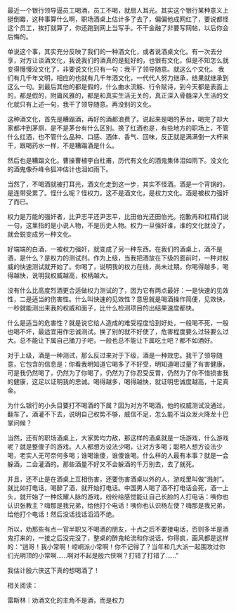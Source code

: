 最近一个银行领导逼员工喝酒，员工不喝，就扇人耳光。其实这个银行某种意义上挺倒霉，这种事算什么啊，职场酒桌上估计多了去了，偏偏他成网红了，要说都怪这个员工，挨打就算了，你还跑到网上当写手。不干金融了非要写网帖，以后你会后悔的。

单说这个事，其实充分反映了我们的一种酒文化，或者说酒桌文化。有一次去分享，对方让谈酒文化，我说我们的酒真的是挺好的，也很有文化，但是不知怎么就变得慢慢没文化了，非要说文化只有一句：我干了领导随意。就这么个文化。 我们有几千年文明，相应的也就有几千年酒文化，一代代人努力继承，结果就继承到这么一句。到最后其他的都是假的，什么曲水流觞、行令赋诗，到今天都是表面上的，都是假的，附庸风雅的，都是和真实生活无关的，真正深入骨髓深入生活的文化就只有上述一句，我干了领导随意。再没别的文化。

这种酒文化，首先是糟蹋酒，再好的酒都浪费了。说起来是喝的茅台，喝完了却大家都冲到茅厕，是不是茅台有什么区别。换了红酒也是，有些地方的职场上，不管什么红酒，也不管什么品种、口感、酒体、香气、回味，反正就是满满倒一大杯来干，跟喝药水一样，不是糟蹋酒是什么。

然后也是糟蹋文化。曹操曹植李白杜甫，历代有文化的酒鬼集体泪如雨下。没文化的酒鬼像乔峰令狐冲估计也泪如雨下。

当然了，不喝酒就被打耳光，酒文化走到这一步，其实不怪酒。酒是一个背锅的，是连带受累了。怪什么呢？怪权力。这不是酒文化，是权力文化。酒是被权力强奸了而已。

权力是万能的强奸者，比尹志平还尹志平，比田伯光还田伯光。抱歉再和杠精们说一句，这里指的是小说人物，不是历史人物。权力一旦强奸谁，谁的文化就没了，就会蜕变成另一种文化。

好端端的白酒，一被权力强奸，就变成了另一种东西。在我们的酒桌上，酒不是酒，是什么？是权力的测试剂。作为上级，当我把酒放在下级的面前时，一种对权威的快速测试就开始了。你喝了，说明我的权力在线，尚未过期。你喝得越多，喝得越快，说明我权威越高，权柄越大。

没有什么比高度烈酒更合适做权力测试的了，因为它有两点最好：一是快速的见效性，二是适当的伤害性。什么叫快速的见效性？意思就是喝酒操作简便，见效快，一秒就能测出来我的权威和面子，比什么检测项目的出结果速度都快。

什么是适当的危害性？就是说它给人造成的难受程度恰到好处，一般喝不死，一般也喝不坏，最适宜用作忠诚测试。换了别的就不好使了，危害程度要么过轻要么过大。总不能让下属自己捅刀子吧，一般也总不能让下属吃土吧？都不如酒好。

对于上级，酒是一种测试，那么反过来对于下级，酒是一种效忠。我干了领导随意，它包含的信息是：你看我明知道它喝多了不好受，明知道喝过量了有害健康，可是我仍然喝了，仍然为了你喝了，仍然为了你忍受反胃，仍然为了你不惜损害我的健康，这足以证明我的忠诚。喝得越多，喝得越快，就证明忠诚度越高，十足真金。

为什么银行的小头目要打不喝酒的下属？因为对方不喝酒，他的权威测试没通过，翻车了。酒灌不下去，说明自己权势不够，威信不足，怎么能不当众发火降龙十巴掌问候？

当然，还有的职场酒桌上，大家势均力敌，那这样的酒桌就是一场游戏，什么游戏呢？就是整傻子的游戏。人人都想方设法少喝，让对方多喝；聪明人想方设法少喝，老实人无可奈何多喝；谁喝谁傻，谁傻谁喝。什么样的人最有本事？就是一会躲酒，二会灌酒的。那些酒量不好又不会躲酒的千万别去，去了就死。

并且，还不止是在酒桌上互相伤害，还要伤害酒桌以外的人，游戏里叫做“溅射”。就比如打电话，喝醉了酒，就开始打电话。中国男人喝了酒不打电话会死，酒一上头，就开始了一种炫耀人脉的游戏，纷纷给感觉能让自己长脸的人打电话：咦你也认识张教主？嗨那是我兄弟，给他打个电话！咦你也认识杨左使？嗨那是我兄弟，给他打个电话！然后没话找话滔滔不绝。

所以，劝那些有点一官半职又不喝酒的朋友，十点之后不要接电话，否则多半是酒鬼打来的，一接之后没完没了，整桌的醉鬼轮流和你说话，你得疯，画风都是这样的：“逍哥！我小常啊！崆峒派小常啊！你不记得了？当年和几大派一起围攻过你们光明顶的小常啊……啊对不起是殷六侠啊？打错了打错了……&#8221;

我估计殷六侠这下真的想喝酒了！

相关阅读：

雷斯林｜劝酒文化的主角不是酒，而是权力 
